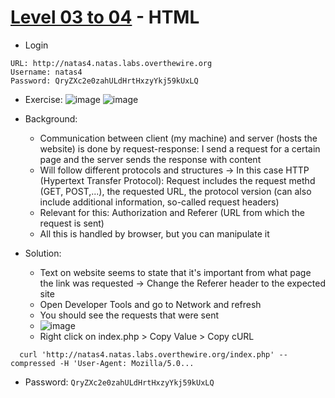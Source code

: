 # [Level 03 to 04](https://overthewire.org/wargames/natas/natas4.html) - HTML

- Login
```
URL: http://natas4.natas.labs.overthewire.org
Username: natas4
Password: QryZXc2e0zahULdHrtHxzyYkj59kUxLQ
```
- Exercise:
![image](https://github.com/user-attachments/assets/3e3b7184-4571-4626-933a-81aa8ee555ac)
![image](https://github.com/user-attachments/assets/d99c9d95-18d2-4f0e-a916-ff76c68e8efe)

- Background:
  - Communication between client (my machine) and server (hosts the website) is done by request-response: I send a request for a certain page and the server sends the response with content
  - Will follow different protocols and structures -> In this case HTTP (Hypertext Transfer Protocol): Request includes the request methd (GET, POST,...), the requested URL, the protocol version (can also include additional information, so-called request headers)
  - Relevant for this: Authorization and Referer (URL from which the request is sent)
  - All this is handled by browser, but you can manipulate it
- Solution:
  - Text on website seems to state that it's important from what page the link was requested -> Change the Referer header to the expected site
  - Open Developer Tools and go to Network and refresh
  - You should see the requests that were sent
  - ![image](https://github.com/user-attachments/assets/a008e52e-63ab-4c1c-97c6-2004ab9526cc)
  - Right click on index.php > Copy Value > Copy cURL

```
  curl 'http://natas4.natas.labs.overthewire.org/index.php' --compressed -H 'User-Agent: Mozilla/5.0...
```

- Password: `QryZXc2e0zahULdHrtHxzyYkj59kUxLQ`
